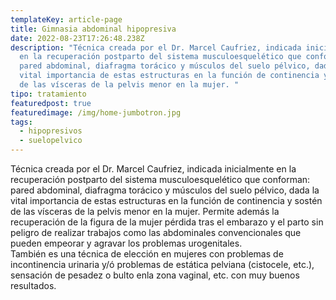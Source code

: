 ```yaml
---
templateKey: article-page
title: Gimnasia abdominal hipopresiva
date: 2022-08-23T17:26:48.238Z
description: "Técnica creada por el Dr. Marcel Caufriez, indicada inicialmente
  en la recuperación postparto del sistema musculoesquelético que conforman:
  pared abdominal, diafragma torácico y músculos del suelo pélvico, dada la
  vital importancia de estas estructuras en la función de continencia y sostén
  de las vísceras de la pelvis menor en la mujer. "
tipo: tratamiento
featuredpost: true
featuredimage: /img/home-jumbotron.jpg
tags:
  - hipopresivos
  - suelopelvico
---
```

<p>Técnica creada por el Dr. Marcel Caufriez, indicada inicialmente en la recuperación postparto del sistema musculoesquelético que conforman: pared abdominal, diafragma torácico y músculos del suelo pélvico, dada la vital importancia de estas estructuras en la función de continencia y sostén de las vísceras de la pelvis menor en la mujer. Permite además la recuperación de la figura de la mujer pérdida tras el embarazo y el parto sin peligro de realizar trabajos como las abdominales convencionales que pueden empeorar y agravar los problemas urogenitales.<br />
También&nbsp;es una técnica&nbsp;de elección en mujeres con problemas de incontinencia urinaria y/ó problemas de estática pelviana (cistocele, etc.), sensación de pesadez o bulto&nbsp;enla zona&nbsp;vaginal, etc.&nbsp;con muy buenos resultados.</p>